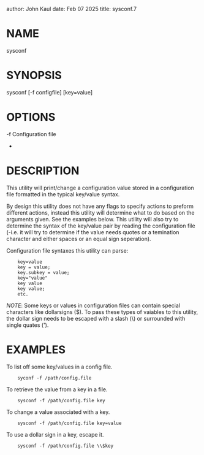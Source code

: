 author: John Kaul
date: Feb 07 2025
title: sysconf.7

# NAME
sysconf

# SYNOPSIS
sysconf
[-f configfile]
[key=value]

# OPTIONS
-f
Configuration file

-

# DESCRIPTION
This utility will print/change a configuration value stored in a configuration file formatted in the typical key/value syntax.

By design this utility does not have any flags to specify actions to preform different actions, instead this utility will determine what to do based on the arguments given. See the examples below. This utility will also try to determine the syntax of the key/value pair by reading the configuration file (-i.e. it will try to determine if the value needs quotes or a temination character and either spaces or an equal sign seperation).

Configuration file syntaxes this utility can parse:
```
    key=value
    key = value;
    key.subkey = value;
    key="value"
    key value
    key value;
    etc.
```

*NOTE*:
Some keys or values in configuration files can contain special characters like dollarsigns ($). To pass these types of vaiables to this utility, the dollar sign needs to be escaped with a slash (\\) or surrounded with single quates (').


# EXAMPLES
To list off some key/values in a config file.
```
    syconf -f /path/config.file
```

To retrieve the value from a key in a file.
```
    sysconf -f /path/config.file key
```

To change a value associated with a key.
```
    sysconf -f /path/config.file key=value
```

To use a dollar sign in a key, escape it.
```
    sysconf -f /path/config.file \\$key
```
